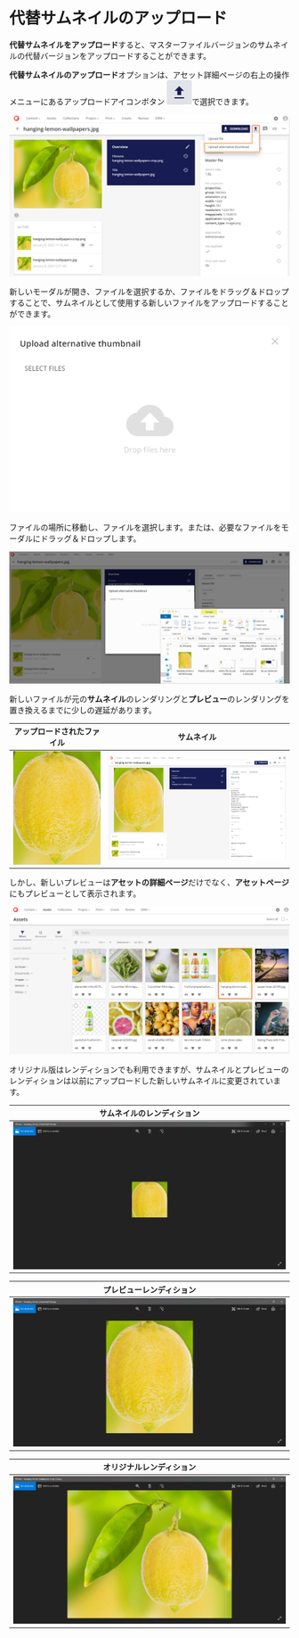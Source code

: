 # 代替サムネイルのアップロード

**代替サムネイルをアップロード**すると、マスターファイルバージョンのサムネイルの代替バージョンをアップロードすることができます。

**代替サムネイルのアップロード**オプションは、アセット詳細ページの右上の操作メニューにあるアップロードアイコンボタン <img src="../../../images/user-documentation/content-user-manual/review/_user-documentation_content-user-manual_review_3.2.0_upload_button.png" />で選択できます。

![代替サムネイルをアップロード](../../../images/user-documentation/content-user-manual/review/_user-documentation_content-user-manual_review_3.3.0_upload_alternative_thumbnail.png)

新しいモーダルが開き、ファイルを選択するか、ファイルをドラッグ＆ドロップすることで、サムネイルとして使用する新しいファイルをアップロードすることができます。

![代替サムネイルのアップロードモーダル](../../../images/user-documentation/content-user-manual/review/_user-documentation_content-user-manual_review_3.2.0_upload_alternative_thumbnail_modal.png)

ファイルの場所に移動し、ファイルを選択します。または、必要なファイルをモーダルにドラッグ＆ドロップします。

![ドラッグ＆ドロップでファイルをアップロード](../../../images/user-documentation/content-user-manual/review/_user-documentation_content-user-manual_review_3.3.0_thumbnail_upload_drag_drop.gif)

新しいファイルが元の**サムネイル**のレンダリングと**プレビュー**のレンダリングを置き換えるまでに少しの遅延があります。

| アップロードされたファイル | サムネイル |
|-	|-	|
| ![サムネイルとしてアップロードされたファイル](../../../images/user-documentation/content-user-manual/review/_user-documentation_content-user-manual_review_3.1.0_hanging_lemon_thumbnail.png) | ![新しいファイルはサムネイルとしてセットされます](../../../images/user-documentation/content-user-manual/review/_user-documentation_content-user-manual_review_3.3.0_new_file_set_as_thumbnail.png) |

しかし、新しいプレビューは**アセットの詳細ページ**だけでなく、**アセットページ**にもプレビューとして表示されます。

![新しいサムネイルを表示するアセットページ](../../../images/user-documentation/content-user-manual/review/_user-documentation_content-user-manual_review_3.3.0_assets_page_showing_new_thumbnail.png)

オリジナル版はレンディションでも利用できますが、サムネイルとプレビューのレンディションは以前にアップロードした新しいサムネイルに変更されています。

| サムネイルのレンディション |
|- |
| ![サムネイル表示](../../../images/user-documentation/content-user-manual/review/_user-documentation_content-user-manual_review_3.1.0_thumbnail_rendition.png) |

| プレビューレンディション |
|- |
| ![プレビューレンディション](../../../images/user-documentation/content-user-manual/review/_user-documentation_content-user-manual_review_3.1.0_preview_rendition.png) |

| オリジナルレンディション |
|- |
| ![オリジナルレンディション](../../../images/user-documentation/content-user-manual/review/_user-documentation_content-user-manual_review_3.1.0_original_rendition.png) |
